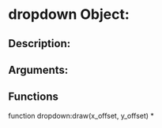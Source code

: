 dropdown Object:
===
Description:
---

Arguments:
---

Functions
---
function dropdown:draw(x_offset, y_offset)
* 
